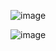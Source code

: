 ![image](https://github.com/user-attachments/assets/70b8615f-b379-4cac-82ae-4c0a6af3c1d6)

![image](https://github.com/user-attachments/assets/5170fd5e-508d-464b-bbf7-5ef77882a41a)


